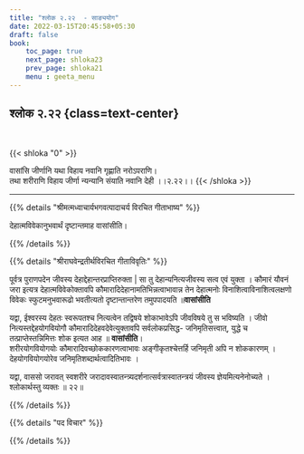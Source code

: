 ```yaml
---
title: "श्लोक २.२२  - साङ्ययोग"
date: 2022-03-15T20:45:58+05:30
draft: false
book:
    toc_page: true
    next_page: shloka23
    prev_page: shloka21
    menu : geeta_menu
---
```




## श्लोक २.२२ {class=text-center}

<br/>

{{< shloka  "0"  >}}

वासांसि जीर्णानि यथा विहाय नवानि गृह्णाति नरोऽपराणि।  
तथा शरीराणि विहाय जीर्णा  न्यन्यानि संयाति नवानि देही  ।।२.२२।।
{{< /shloka >}}

---


{{% details "श्रीमत्मध्वाचार्यभगवत्पादाचर्य विरचित  गीताभाष्य" %}}

देहात्मविवेकानुभवार्थं दृष्टान्तमाह वासांसीति।

{{% /details %}}



{{% details "श्रीराघवेन्द्रतीर्थविरचित गीताविवृतिः" %}}

पूर्वत्र पुराणपदेन जीवस्य देहाद्देहान्तरप्राप्तिरुक्ता | सा तु
देहान्यनित्यजीवस्य सत्व एवं युक्ता । कौमारं यौवनं जरा इत्यत्र
देहात्मविवेकोक्तावपि कौमारादिदेहानामतिभिन्नत्वाभावान्न तेन देहात्मनोः  विनाशित्वाविनाशित्वलक्षणो विवेकः स्फुटमनुभवारूढो भवतीत्यतो दृष्टान्तान्तरेण तमुपपादयति ॥**वासांसीति**

यद्वा, ईश्वरस्य देहतः स्वरूपतश्च नित्यत्वेन तद्विषये शोकाभावेऽपि जीवविषये तु स भविष्यति । जीवो
नित्यस्तद्देहयोगवियोगौ कौमारादिदेहवदेवेत्युक्तावपि सर्वलोकप्रसिद्ध-
जनिमृतिसत्त्वात्‌, युद्धे च तत्प्राप्तेस्तन्निमित्तः शोक इत्यत आह ॥ **वासांसीति**।  
शरीरयोगवियोगयोः कौमारादिवच्छोककारणत्वाभावः 
अङ्गीकृतश्चेत्तर्हि जनिमृती अपि न शोककारणम्‌ । देहयोगवियोगयोरेव जनिमृतिशब्दार्थत्वादितिभावः ।

यद्वा, वाससो जरावत्‌ स्वशरीरे
जरादावस्वातन्त्र्यदर्शनात्सर्वत्रास्वातन्त्रयं जीवस्य ज्ञेयमित्यनेनोच्यते । श्लोकार्थस्तु व्यक्तः ॥ २२॥

{{% /details %}}



{{% details "पद विचार" %}}


{{% /details %}}
